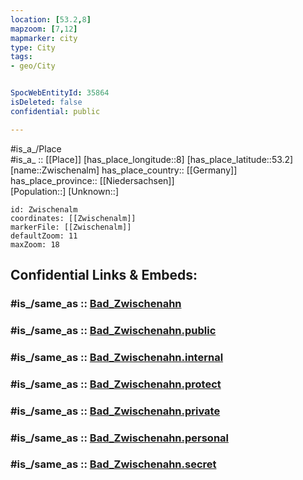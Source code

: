 ```yaml
---
location: [53.2,8] 
mapzoom: [7,12] 
mapmarker: city 
type: City
tags:
- geo/City


SpocWebEntityId: 35864
isDeleted: false
confidential: public

---
```

#is_a_/Place  
#is_a_ :: [[Place]] 
[has_place_longitude::8] 
[has_place_latitude::53.2] 
[name::Zwischenalm] 
has_place_country:: [[Germany]]  
has_place_province:: [[Niedersachsen]]  
[Population::] 
[Unknown::] 


```leaflet
id: Zwischenalm
coordinates: [[Zwischenalm]] 
markerFile: [[Zwischenalm]] 
defaultZoom: 11 
maxZoom: 18
```


## Confidential Links & Embeds: 

### #is_/same_as :: [Bad_Zwischenahn](/_Standards/Earth/Continent/Europe/Europe~Central/Germany/Germany~West/Niedersachsen/counties~Niedersachsen/Ammerland/cities~Ammerland/Bad_Zwischenahn.md) 

### #is_/same_as :: [Bad_Zwischenahn.public](/_public/Earth/Continent/Europe/Europe~Central/Germany/Germany~West/Niedersachsen/counties~Niedersachsen/Ammerland/cities~Ammerland/Bad_Zwischenahn.public.md) 

### #is_/same_as :: [Bad_Zwischenahn.internal](/_internal/Earth/Continent/Europe/Europe~Central/Germany/Germany~West/Niedersachsen/counties~Niedersachsen/Ammerland/cities~Ammerland/Bad_Zwischenahn.internal.md) 

### #is_/same_as :: [Bad_Zwischenahn.protect](/_protect/Earth/Continent/Europe/Europe~Central/Germany/Germany~West/Niedersachsen/counties~Niedersachsen/Ammerland/cities~Ammerland/Bad_Zwischenahn.protect.md) 

### #is_/same_as :: [Bad_Zwischenahn.private](/_private/Earth/Continent/Europe/Europe~Central/Germany/Germany~West/Niedersachsen/counties~Niedersachsen/Ammerland/cities~Ammerland/Bad_Zwischenahn.private.md) 

### #is_/same_as :: [Bad_Zwischenahn.personal](/_personal/Earth/Continent/Europe/Europe~Central/Germany/Germany~West/Niedersachsen/counties~Niedersachsen/Ammerland/cities~Ammerland/Bad_Zwischenahn.personal.md) 

### #is_/same_as :: [Bad_Zwischenahn.secret](/_secret/Earth/Continent/Europe/Europe~Central/Germany/Germany~West/Niedersachsen/counties~Niedersachsen/Ammerland/cities~Ammerland/Bad_Zwischenahn.secret.md)

